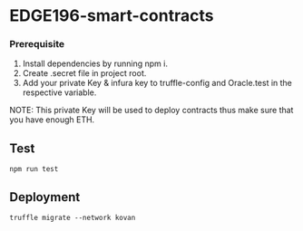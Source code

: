 # EDGE196-smart-contracts

### Prerequisite

1. Install dependencies by running npm i.
2. Create .secret file in project root.
3. Add your private Key & infura key to truffle-config and Oracle.test in the respective variable.

NOTE: This private Key will be used to deploy contracts thus make sure that you have enough ETH.

## Test
```
npm run test
```

## Deployment
```
truffle migrate --network kovan
```